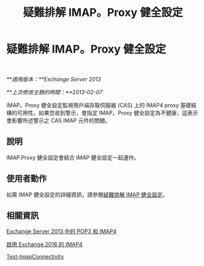 ﻿---
title: 疑難排解 IMAP。Proxy 健全設定
TOCTitle: 疑難排解 IMAP。Proxy 健全設定
ms:assetid: 0edbfa5f-34cd-4bbd-ba23-c2b7d84762f8
ms:mtpsurl: https://technet.microsoft.com/zh-tw/library/ms.exch.scom.imap.proxy(v=EXCHG.150)
ms:contentKeyID: 53276394
ms.date: 03/07/2017
mtps_version: v=EXCHG.150
ms.translationtype: MT
---

# 疑難排解 IMAP。Proxy 健全設定

 

_**適用版本：**Exchange Server 2013_

_**上次修改主題的時間：**2013-02-07_

IMAP。Proxy 健全設定監視用戶端存取伺服器 (CAS) 上的 IMAP4 proxy 基礎結構的可用性。如果您收到警示，會指定 IMAP。Proxy 健全設定為不健康，這表示會影響所述警示之 CAS IMAP 元件的問題。

## 說明

IMAP.Proxy 健全設定會結合 IMAP 健全設定一起運作。

## 使用者動作

如需 IMAP 健全設定的詳細資訊，請參閱[疑難排解 IMAP 健全設定](troubleshooting-imap-health-set.md)。

## 相關資訊

[Exchange Server 2013 中的 POP3 和 IMAP4](https://technet.microsoft.com/zh-tw/library/jj657728\(v=exchg.150\))

[啟用 Exchange 2016 的 IMAP4](https://technet.microsoft.com/zh-tw/library/bb124489\(v=exchg.150\))

[Test-ImapConnectivity](https://technet.microsoft.com/zh-tw/library/bb738126\(v=exchg.150\))

